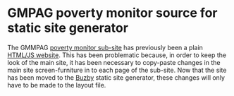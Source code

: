 # GMPAG poverty monitor source for static site generator

The GMMPAG [poverty monitor sub-site](http://gmpag.l/poverty-monitor/indicator-visualisations/?level=local-authority-and-region) has previously been a plain [HTML/JS website](https://github.com/GMPAG/poverty-monitor). This has been problematic because, in order to keep the look of the main site, it has been necessary to copy-paste changes in the main site screen-furniture in to each page of the sub-site. Now that the site has been moved to the [Buzby](https://github.com/crantok/buzby) static site generator, these changes will only have to be made to the layout file.

